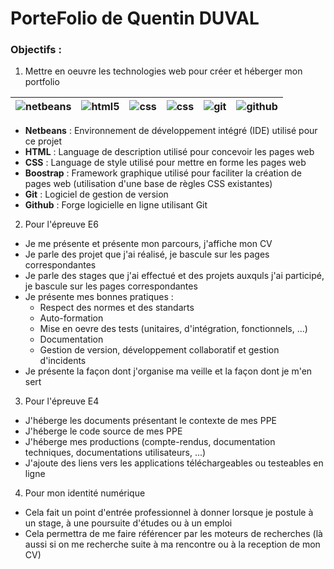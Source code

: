 # PorteFolio de Quentin DUVAL

### Objectifs :

1. Mettre en oeuvre les technologies web pour créer et héberger mon portfolio

| ![netbeans](https://img.icons8.com/windows/64/000000/netbeans.png)  | ![html5](https://img.icons8.com/color/64/000000/html-5.png) | ![css](https://img.icons8.com/color/64/000000/css3.png) | ![css](https://img.icons8.com/color/64/000000/bootstrap.png) | ![git](https://img.icons8.com/color/64/000000/git.png) | ![github](https://img.icons8.com/ios-filled/64/000000/github.png) |
|---------------  |---------------  |---------------  |--------------- | -------------- |--------------- |

- **Netbeans** : Environnement de développement intégré (IDE) utilisé pour ce projet
- **HTML** : Language de description utilisé pour concevoir les pages web
- **CSS** : Language de style utilisé pour mettre en forme les pages web
- **Boostrap** : Framework graphique utilisé pour faciliter la création de pages web (utilisation d'une base de règles CSS existantes)
- **Git** : Logiciel de gestion de version
- **Github** : Forge logicielle en ligne utilisant Git

2. Pour l'épreuve E6
- Je me présente et présente mon parcours, j'affiche mon CV
- Je parle des projet que j'ai réalisé, je bascule sur les pages correspondantes
- Je parle des stages que j'ai effectué et des projets auxquls j'ai participé, je bascule sur les pages correspondantes
- Je présente mes bonnes pratiques : 
   -  Respect des normes et des standarts
   -  Auto-formation
   -  Mise en oevre des tests (unitaires, d'intégration, fonctionnels, ...)
   -  Documentation
   -  Gestion de version, développement collaboratif et gestion d'incidents
- Je présente la façon dont j'organise ma veille et la façon  dont je m'en sert

3. Pour l'épreuve E4
- J'héberge les documents présentant le contexte de mes PPE
- J'héberge le code source de mes PPE
- J'héberge mes productions (compte-rendus, documentation techniques, documentations utilisateurs, ...)
- J'ajoute des liens vers les applications téléchargeables ou testeables en ligne

4. Pour mon identité numérique
- Cela fait un point d'entrée professionnel à donner lorsque je postule à un stage, à une poursuite d'études ou à un emploi
- Cela permettra de me faire référencer par les moteurs de recherches (là aussi si on me recherche suite à ma rencontre ou à la reception de mon CV)

